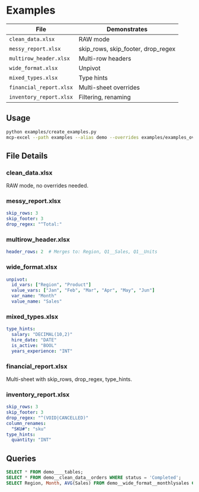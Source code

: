 # Examples

| File | Demonstrates |
|------|--------------|
| `clean_data.xlsx` | RAW mode |
| `messy_report.xlsx` | skip_rows, skip_footer, drop_regex |
| `multirow_header.xlsx` | Multi-row headers |
| `wide_format.xlsx` | Unpivot |
| `mixed_types.xlsx` | Type hints |
| `financial_report.xlsx` | Multi-sheet overrides |
| `inventory_report.xlsx` | Filtering, renaming |

## Usage

```bash
python examples/create_examples.py
mcp-excel --path examples --alias demo --overrides examples/examples_overrides.yaml --watch
```

## File Details

### clean_data.xlsx
RAW mode, no overrides needed.

### messy_report.xlsx
```yaml
skip_rows: 3
skip_footer: 3
drop_regex: "^Total:"
```

### multirow_header.xlsx
```yaml
header_rows: 2  # Merges to: Region, Q1__Sales, Q1__Units
```

### wide_format.xlsx
```yaml
unpivot:
  id_vars: ["Region", "Product"]
  value_vars: ["Jan", "Feb", "Mar", "Apr", "May", "Jun"]
  var_name: "Month"
  value_name: "Sales"
```

### mixed_types.xlsx
```yaml
type_hints:
  salary: "DECIMAL(10,2)"
  hire_date: "DATE"
  is_active: "BOOL"
  years_experience: "INT"
```

### financial_report.xlsx
Multi-sheet with skip_rows, drop_regex, type_hints.

### inventory_report.xlsx
```yaml
skip_rows: 3
skip_footer: 3
drop_regex: "^(VOID|CANCELLED)"
column_renames:
  "SKU#": "sku"
type_hints:
  quantity: "INT"
```

## Queries

```sql
SELECT * FROM demo____tables;
SELECT * FROM demo__clean_data__orders WHERE status = 'Completed';
SELECT Region, Month, AVG(Sales) FROM demo__wide_format__monthlysales GROUP BY Region, Month;
```
